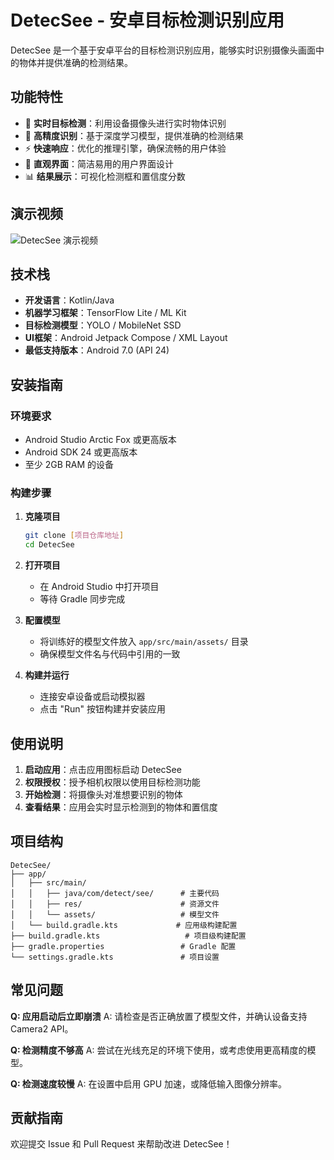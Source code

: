 # DetecSee - 安卓目标检测识别应用

DetecSee 是一个基于安卓平台的目标检测识别应用，能够实时识别摄像头画面中的物体并提供准确的检测结果。

## 功能特性

- 📱 **实时目标检测**：利用设备摄像头进行实时物体识别
- 🎯 **高精度识别**：基于深度学习模型，提供准确的检测结果
- ⚡ **快速响应**：优化的推理引擎，确保流畅的用户体验
- 🎨 **直观界面**：简洁易用的用户界面设计
- 📊 **结果展示**：可视化检测框和置信度分数

## 演示视频

![DetecSee 演示视频](https://github.com/user-attachments/assets/9f41d15b-cab7-4fbf-9556-76a5e247956e)

## 技术栈

- **开发语言**：Kotlin/Java
- **机器学习框架**：TensorFlow Lite / ML Kit
- **目标检测模型**：YOLO / MobileNet SSD
- **UI框架**：Android Jetpack Compose / XML Layout
- **最低支持版本**：Android 7.0 (API 24)

## 安装指南

### 环境要求
- Android Studio Arctic Fox 或更高版本
- Android SDK 24 或更高版本
- 至少 2GB RAM 的设备

### 构建步骤

1. **克隆项目**
   ```bash
   git clone [项目仓库地址]
   cd DetecSee
   ```

2. **打开项目**
   - 在 Android Studio 中打开项目
   - 等待 Gradle 同步完成

3. **配置模型**
   - 将训练好的模型文件放入 `app/src/main/assets/` 目录
   - 确保模型文件名与代码中引用的一致

4. **构建并运行**
   - 连接安卓设备或启动模拟器
   - 点击 "Run" 按钮构建并安装应用

## 使用说明

1. **启动应用**：点击应用图标启动 DetecSee
2. **权限授权**：授予相机权限以使用目标检测功能
3. **开始检测**：将摄像头对准想要识别的物体
4. **查看结果**：应用会实时显示检测到的物体和置信度

## 项目结构

```
DetecSee/
├── app/
│   ├── src/main/
│   │   ├── java/com/detect/see/      # 主要代码
│   │   ├── res/                      # 资源文件
│   │   └── assets/                   # 模型文件
│   └── build.gradle.kts             # 应用级构建配置
├── build.gradle.kts                   # 项目级构建配置
├── gradle.properties                 # Gradle 配置
└── settings.gradle.kts               # 项目设置
```

## 常见问题

**Q: 应用启动后立即崩溃**
A: 请检查是否正确放置了模型文件，并确认设备支持 Camera2 API。

**Q: 检测精度不够高**
A: 尝试在光线充足的环境下使用，或考虑使用更高精度的模型。

**Q: 检测速度较慢**
A: 在设置中启用 GPU 加速，或降低输入图像分辨率。

## 贡献指南

欢迎提交 Issue 和 Pull Request 来帮助改进 DetecSee！
